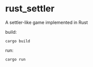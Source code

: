 # rust_settler
A settler-like game implemented in Rust

build:
```
cargo build
```

run:
```
cargo run
```
